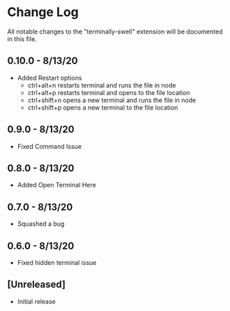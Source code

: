 # Change Log

All notable changes to the "terminally-swell" extension will be documented in this file.

## 0.10.0 - 8/13/20

- Added Restart options
    - ctrl+alt+n restarts terminal and runs the file in node
    - ctrl+alt+p restarts terminal and opens to the file location
    - ctrl+shift+n opens a new terminal and runs the file in node
    - ctrl+shift+p opens a new terminal to the file location

## 0.9.0 - 8/13/20

- Fixed Command Issue

## 0.8.0 - 8/13/20

- Added Open Terminal Here

## 0.7.0 - 8/13/20

- Squashed a bug

## 0.6.0 - 8/13/20

- Fixed hidden terminal issue

## [Unreleased]

- Initial release